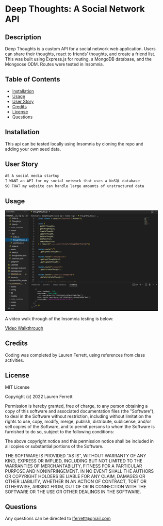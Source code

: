 # Deep Thoughts: A Social Network API

## Description

Deep Thoughts is a custom API for a social network web application. Users can share their thoughts, react to friends’ thoughts, and create a friend list. This was built using Express.js for routing, a MongoDB database, and the Mongoose ODM. Routes were tested in Insomnia.

## Table of Contents

- [Installation](#installation)
- [Usage](#usage)
- [User Story](#userstory)
- [Credits](#credits)
- [License](#license)
- [Questions](#questions)

## Installation

This api can be tested locally using Insomnia by cloning the repo and adding your own seed data.

## User Story

```md
AS A social media startup
I WANT an API for my social network that uses a NoSQL database
SO THAT my website can handle large amounts of unstructured data
```

## Usage

![Screenshot of Final Code](./assets/deepthoughts_coding_screenshot.png)

A video walk through of the Insomnia testing is below:

[Video Walkthrough](https://drive.google.com/file/d/1bxjjC2JcQku-lga2XpnhjWuaMmtC1244/view?usp=sharing)

## Credits

Coding was completed by Lauren Ferrett, using references from class activities.

## License

MIT License

Copyright (c) 2022 Lauren Ferrett

Permission is hereby granted, free of charge, to any person obtaining a copy
of this software and associated documentation files (the "Software"), to deal
in the Software without restriction, including without limitation the rights
to use, copy, modify, merge, publish, distribute, sublicense, and/or sell
copies of the Software, and to permit persons to whom the Software is
furnished to do so, subject to the following conditions:

The above copyright notice and this permission notice shall be included in all
copies or substantial portions of the Software.

THE SOFTWARE IS PROVIDED "AS IS", WITHOUT WARRANTY OF ANY KIND, EXPRESS OR
IMPLIED, INCLUDING BUT NOT LIMITED TO THE WARRANTIES OF MERCHANTABILITY,
FITNESS FOR A PARTICULAR PURPOSE AND NONINFRINGEMENT. IN NO EVENT SHALL THE
AUTHORS OR COPYRIGHT HOLDERS BE LIABLE FOR ANY CLAIM, DAMAGES OR OTHER
LIABILITY, WHETHER IN AN ACTION OF CONTRACT, TORT OR OTHERWISE, ARISING FROM,
OUT OF OR IN CONNECTION WITH THE SOFTWARE OR THE USE OR OTHER DEALINGS IN THE
SOFTWARE.

## Questions
Any questions can be directed to lferrett@gmail.com
